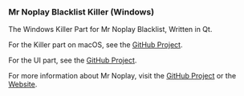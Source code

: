 ### Mr Noplay Blacklist Killer (Windows)

The Windows Killer Part for Mr Noplay Blacklist, Written in Qt.

For the Killer part on macOS, see the [GitHub Project](https://github.com/scris/mrnoplay.blacklist-killer-mac.swift).

For the UI part, see the [GitHub Project](https://github.com/scris/mrnoplay.blacklist-ui).

For more information about Mr Noplay, visit the [GitHub Project](https://github.com/scris/mrnoplay) or the [Website](https://mrnoplay.scris.top/).
